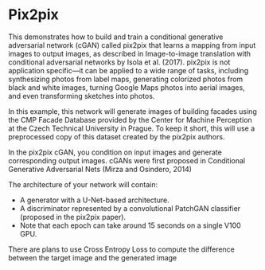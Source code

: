 # Pix2pix

This demonstrates how to build and train a conditional generative adversarial network (cGAN) called pix2pix that learns a mapping from input images to output images, as described in Image-to-image translation with conditional adversarial networks by Isola et al. (2017). pix2pix is not application specific—it can be applied to a wide range of tasks, including synthesizing photos from label maps, generating colorized photos from black and white images, turning Google Maps photos into aerial images, and even transforming sketches into photos.

In this example, this network will generate images of building facades using the CMP Facade Database provided by the Center for Machine Perception at the Czech Technical University in Prague. To keep it short, this will use a preprocessed copy of this dataset created by the pix2pix authors.

In the pix2pix cGAN, you condition on input images and generate corresponding output images. cGANs were first proposed in Conditional Generative Adversarial Nets (Mirza and Osindero, 2014)

The architecture of your network will contain:

- A generator with a U-Net-based architecture.
- A discriminator represented by a convolutional PatchGAN classifier (proposed in the pix2pix paper).
- Note that each epoch can take around 15 seconds on a single V100 GPU.

There are plans to use Cross Entropy Loss to compute the difference between the target image and the generated image

